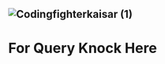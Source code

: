 ![Codingfighterkaisar (1)](https://github.com/CodingFighterKaisar/Coding-Fighter-from-Bangladesh/assets/148694769/b9c89d1d-8188-417f-a8ab-95d568984e36)
-------------------------------------------------------------------------------------------------------------------------------------------------------

<h1 class="text-lg">For Query Knock Here</h1>
